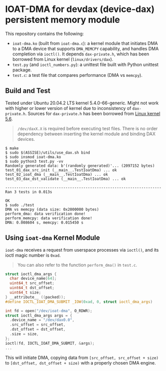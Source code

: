 # IOAT-DMA for devdax (device-dax) persistent memory module

This repository contains the following:
- `ioat-dma.ko` (built from `ioat-dma.c`): a kernel module that initiates DMA to a DMA device that supports `DMA_MEMCPY` capability, and handles DMA completion via `ioctl()`. It depends `dax-private.h`, which has been borrowed from Linux kernel (`linux/drivers/dax`).
- `test.py` (and `ioctl_numbers.py`): a unittest file built with Python unittest package.
- `test.c`: a test file that compares performance (DMA vs `memcpy`).

## Build and Test
Tested under Ubuntu 20.04.2 LTS kernel 5.4.0-66-generic.
Might not work with higher or lower version of kernel due to inconsistency of `dax-private.h`.
Sources for `dax-private.h` has been borrowed from [Linux kernel 5.6](https://github.com/torvalds/linux/tree/v5.6).

> `/dev/daxX.X` is required before executing test files.
> There is no order dependency between inserting the kernel module and binding DAX devices.

```
$ make
$ sudo $(ASSISE)/utils/use_dax.sh bind
$ sudo insmod ioat-dma.ko
$ sudo python3 test.py -vv
Randomly generated data: b'(randomly generated)'... (2097152 bytes)
test_01_dax_src_init (__main__.TestIoatDma) ... ok
test_02_ioat_dma (__main__.TestIoatDma) ... ok
test_03_dax_dst_validate (__main__.TestIoatDma) ... ok

----------------------------------------------------------------------
Ran 3 tests in 0.013s

OK
$ sudo ./test
DMA vs memcpy (data size: 0x2000000 bytes)
perform_dma: data verification done!
perform_memcpy: data verification done!
DMA: 0.008604 s, memcpy: 0.015450 s
```

## Using `ioat-dma` Kernel Module

`ioat-dma` receives a request from userspace processes via `ioctl()`, and its ioctl magic number is `0xad`.

> You can also refer to the function `perform_dma()` in `test.c`.

```c
struct ioctl_dma_args {
  char device_name[64];
  uint64_t src_offset;
  uint64_t dst_offset;
  uint64_t size;
} __attribute__ ((packed));
#define IOCTL_IOAT_DMA_SUBMIT _IOW(0xad, 0, struct ioctl_dma_args)

int fd = open("/dev/ioat-dma", O_RDWR);
struct ioctl_dma_args args = {
  .device_name = "/dev/dax0.0",
  .src_offset = src_offset,
  .dst_offset = dst_offset,
  .size = size,
};
ioctl(fd, IOCTL_IOAT_DMA_SUBMIT, &args);
...
```

This will initiate DMA, copying data from `[src_offset, src_offset + size)` to `[dst_offset, dst_offset + size)` with a properly chosen DMA engine.